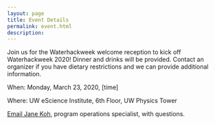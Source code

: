 ```yaml
---
layout: page
title: Event Details
permalink: event.html
description: 
---
```


Join us for the Waterhackweek welcome reception to kick off Waterhackweek 2020! Dinner and drinks will be provided. Contact an organizer if you have dietary restrictions and we can provide additional information.

When: Monday, March 23, 2020, [time]

Where: UW eScience Institute, 6th Floor, UW Physics Tower

<a href="mailto:janekoh1@uw.edu">Email Jane Koh</a>, program operations specialist, with questions. 
